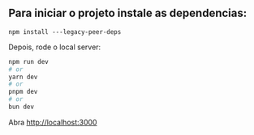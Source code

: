 
## Para iniciar o projeto instale as dependencias:
```
npm install ---legacy-peer-deps
```
Depois, rode o local server:

```bash
npm run dev
# or
yarn dev
# or
pnpm dev
# or
bun dev
```

Abra [http://localhost:3000](http://localhost:3000) 

